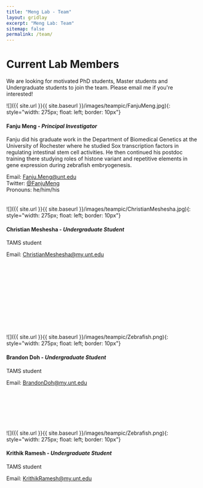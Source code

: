 ```yaml
---
title: "Meng Lab - Team"
layout: gridlay
excerpt: "Meng Lab: Team"
sitemap: false
permalink: /team/
---
```


# Current Lab Members

We are looking for motivated PhD students, Master students and Undergraduate students to join the team. Please email me if you're interested! <br>

![]({{ site.url }}{{ site.baseurl }}/images/teampic/FanjuMeng.jpg){: style="width: 275px; float: left; border: 10px"} <br>

#### Fanju Meng - *Principal Investigator*
Fanju did his graduate work in the Department of Biomedical Genetics at the University of Rochester where he studied Sox transcription factors in regulating  intestinal stem cell activities. He then continued his postdoc training there studying roles of histone variant and repetitive elements in gene expression during zebrafish embryogenesis.<br>

Email: Fanju.Meng@unt.edu <br>
Twitter: [@FanjuMeng](https://twitter.com/FanjuMeng) <br>
Pronouns: he/him/his <br>
<br>
<br>
![]({{ site.url }}{{ site.baseurl }}/images/teampic/ChristianMeshesha.jpg){: style="width: 275px; float: left; border: 10px"} <br>

#### Christian Meshesha - *Undergraduate Student*
TAMS student

Email: ChristianMeshesha@my.unt.edu

<br>
<br>
<br>
<br>
<br>
<br>
<br>
<br>
<br>
<br>
<br>
![]({{ site.url }}{{ site.baseurl }}/images/teampic/Zebrafish.png){: style="width: 275px; float: left; border: 10px"} <br>

#### Brandon Doh - *Undergraduate Student*
TAMS student

Email: BrandonDoh@my.unt.edu

<br>
<br>
<br>
<br>
<br>
<br>
![]({{ site.url }}{{ site.baseurl }}/images/teampic/Zebrafish.png){: style="width: 275px; float: left; border: 10px"} <br>

#### Krithik Ramesh - *Undergraduate Student*
TAMS student

Email: KrithikRamesh@my.unt.edu

<br>
<br>
<br>
<br>
<br>
<br>